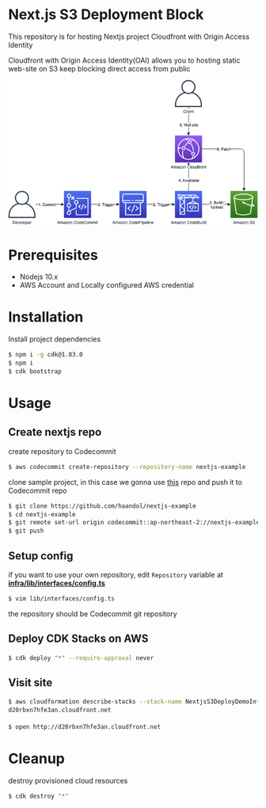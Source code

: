 # Next.js S3 Deployment Block

This repository is for hosting Nextjs project Cloudfront with Origin Access Identity

Cloudfront with Origin Access Identity(OAI) allows you to hosting static web-site on S3 keep blocking direct access from public

<img src="img/architecture.png" />

# Prerequisites

- Nodejs 10.x
- AWS Account and Locally configured AWS credential

# Installation

Install project dependencies

```bash
$ npm i -g cdk@1.83.0
$ npm i
$ cdk bootstrap
```

# Usage

## Create nextjs repo

create repository to Codecommit

```bash
$ aws codecommit create-repository --repository-name nextjs-example
```

clone sample project, in this case we gonna use [this](https://github.com/haandol/nextjs-example) repo and push it to Codecommit repo

```bash
$ git clone https://github.com/haandol/nextjs-example
$ cd nextjs-example
$ git remote set-url origin codecommit::ap-northeast-2://nextjs-example
$ git push
```

## Setup config

if you want to use your own repository, edit `Repository` variable at [**infra/lib/interfaces/config.ts**](lib/interfaces/config.ts)

```bash
$ vim lib/interfaces/config.ts
```

the repository should be Codecommit git repository

## Deploy CDK Stacks on AWS

```bash
$ cdk deploy "*" --require-approval never
```

## Visit site

```bash
$ aws cloudformation describe-stacks --stack-name NextjsS3DeployDemoInfraStack --query "Stacks[0].Outputs[?ExportName=='NextjsS3DeployDemoDistDomainName'].OutputValue" --output text
d20rbxn7hfe3an.cloudfront.net

$ open http://d20rbxn7hfe3an.cloudfront.net
```

# Cleanup

destroy provisioned cloud resources

```bash
$ cdk destroy "*"
```
